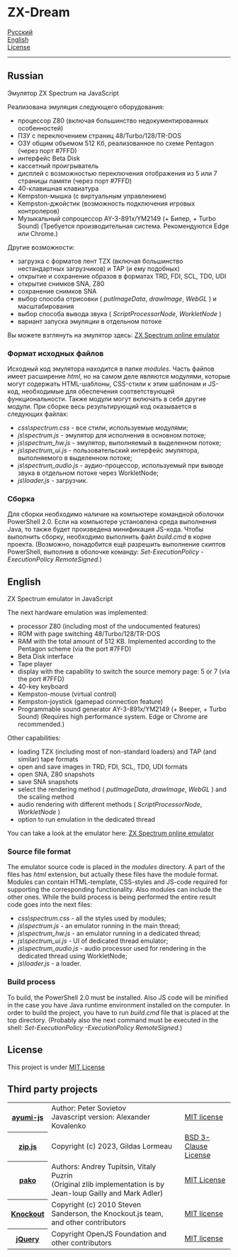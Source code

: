 # ZX-Dream
[Русский](#russian)  
[English](#english)  
[License](#license)

----------

## Russian

Эмулятор ZX Spectrum на JavaScript

Реализована эмуляция следующего оборудования:

- процессор Z80 (включая большинство недокументированных особенностей)
- ПЗУ с переключением страниц 48/Turbo/128/TR-DOS
- ОЗУ общим объемом 512 Кб, реализованное по схеме Pentagon (через порт #7FFD)
- интерфейс Beta Disk
- кассетный проигрыватель
- дисплей с возможностью переключения отображения из 5 или 7 страницы памяти (через порт #7FFD)
- 40-клавишная клавиатура
- Kempston-мышка (с виртуальным управлением)
- Kempston-джойстик (возможность подключения игровых контролеров)
- Музыкальный сопроцессор AY-3-891x/YM2149 (+ Бипер, + Turbo Sound) (Требуется производительная система. Рекомендуются Edge или Chrome.)

Другие возможности:
- загрузка с форматов лент TZX (включая большинство нестандартных загрузчиков) и TAP (и ему подобных) 
- открытие и сохранение образов в форматах TRD, FDI, SCL, TD0, UDI
- открытие снимков SNA, Z80
- сохранение снимков SNA
- выбор способа отрисовки ( *putImageData*, *drawImage*, *WebGL* ) и масштабирования
- выбор способа вывода звука ( *ScriptProcessorNode*, *WorkletNode* )
- вариант запуска эмуляции в отдельном потоке


Вы можете взглянуть на эмулятор здесь: [ZX Spectrum online emulator](https://zx.researcher.su/)

### Формат исходных файлов

Исходный код эмулятора находится в папке *modules*. Часть файлов имеет расширение *html*, но на самом деле являются
модулями, которые могут содержать HTML-шаблоны, CSS-стили к этим шаблонам и JS-код, необходимые для обеспечения
соответствующей функциональности. Также модули могут включать в себя другие модули. При сборке весь результирующий
код оказывается в следующих файлах: 
- *css\spectrum.css* - все стили, используемые модулями;
- *js\spectrum.js* - эмулятор для исполнения в основном потоке;
- *js\spectrum_hw.js* - эмулятор, выполняемый в выделенном потоке;
- *js\spectrum_ui.js* - пользовательский интерфейс эмулятора, выполняемого в выделенном потоке;
- *js\spectrum_audio.js* - аудио-процессор, используемый при выводе звука в отдельном потоке через WorkletNode;
- *js\loader.js* - загрузчик.

### Сборка

Для сборки необходимо наличие на компьютере командной оболочки PowerShell 2.0. Если на компьютере установлена среда
выполнения Java, то также будет произведена минификация JS-кода. Чтобы выполнить сборку,
необходимо выполнить файл *build.cmd* в корне проекта. (Возможно, понадобится ещё разрешить выполнение скиптов 
PowerShell, выполнив в оболочке команду: *Set-ExecutionPolicy -ExecutionPolicy RemoteSigned*.)


## English

ZX Spectrum emulator in JavaScript

The next hardware emulation was implemented:

- processor Z80 (including most of the undocumented features)
- ROM with page switching 48/Turbo/128/TR-DOS
- RAM with the total amount of 512 KB. Implemented according to the Pentagon scheme (via the port #7FFD)
- Beta Disk interface
- Tape player
- display with the capability to switch the source memory page: 5 or 7 (via the port #7FFD)
- 40-key keyboard
- Kempston-mouse (virtual control)
- Kempston-joystick (gamepad connection feature)
- Programmable sound generator AY-3-891x/YM2149 (+ Beeper, + Turbo Sound) (Requires high performance system. Edge or Chrome are recommended.)

Other capabilities:
- loading TZX (including most of non-standard loaders) and TAP (and similar) tape formats 
- open and save images in TRD, FDI, SCL, TD0, UDI formats
- open SNA, Z80 snapshots
- save SNA snapshots
- select the rendering method ( *putImageData*, *drawImage*, *WebGL* ) and the scaling method
- audio rendering with different methods ( *ScriptProcessorNode*, *WorkletNode* )
- option to run emulation in the dedicated thread

You can take a look at the emulator here: [ZX Spectrum online emulator](https://zx.researcher.su/)

### Source file format

The emulator source code is placed in the *modules* directory. A part of the files has *html* extension, but 
actually these files have the module format. Modules can contain HTML-template, CSS-styles and JS-code required for 
supporting the corresponding functionality. Also modules can include the other ones. While the build process is 
being performed the entire result code goes into the next files:
- *css\spectrum.css* - all the styles used by modules;
- *js\spectrum.js* - an emulator running in the main thread;
- *js\spectrum_hw.js* - an emulator running in a dedicated thread;
- *js\spectrum_ui.js* - UI of dedicated thread emulator;
- *js\spectrum_audio.js* - audio processor used for rendering in the dedicated thread using WorkletNode;
- *js\loader.js* - a loader.

### Build process

To build, the PowerShell 2.0 must be installed. Also JS code will be minified in the case you have
Java runtime environment installed on the computer. In order to build the project, you have to run *build.cmd* 
file that is placed at the top directory. (Probably also the next command must be executed in the shell: 
*Set-ExecutionPolicy -ExecutionPolicy RemoteSigned*.)

## License

This project is under [MIT License](LICENSE)

## Third party projects

<table>
    <tr><th><a href='https://github.com/alexanderk23/ayumi-js'>ayumi-js</a></th><td>Author: Peter Sovietov<br />Javascript version: Alexander Kovalenko</td><td><a href='https://raw.githubusercontent.com/alexanderk23/ayumi-js/master/LICENSE'>MIT license</a></td></tr>
    <tr><th><a href="https://gildas-lormeau.github.io/zip.js/">zip.js</a></th><td>Copyright (c) 2023, Gildas Lormeau</td><td><a href="https://raw.githubusercontent.com/gildas-lormeau/zip.js/master/LICENSE">BSD 3-Clause License</a></td></tr>
    <tr><th><a href="https://github.com/nodeca/pako">pako</a></th><td>Authors: Andrey Tupitsin, Vitaly Puzrin<br />(Original zlib implementation is by Jean-loup Gailly and Mark Adler)</td><td><a href="https://github.com/nodeca/pako/blob/master/LICENSE">MIT License</a></td></tr>
    <tr><th><a href='https://knockoutjs.com/'>Knockout</a></th><td>Copyright (c) 2010 Steven Sanderson, the Knockout.js team, and other contributors</td><td><a href='https://raw.githubusercontent.com/knockout/knockout/master/LICENSE'>MIT license</a></td></tr>
    <tr><th><a href='https://jquery.com/'>jQuery</a></th><td>Copyright OpenJS Foundation and other contributors</td><td><a href='https://raw.githubusercontent.com/jquery/jquery/main/LICENSE.txt'>MIT license</a></td></tr>
</table>

